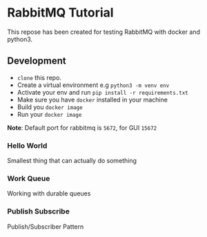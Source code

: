 # RabbitMQ Tutorial

This repose has been created for testing RabbitMQ
with docker and python3. 


## Development

- `clone` this repo.
- Create a virtual environment e.g `python3 -m venv env`
- Activate your env and run  `pip install -r requirements.txt`
- Make sure you have `docker` installed in your machine
- Build you `docker image`
- Run your `docker image`

**Note**: Default port for rabbitmq is `5672`, for GUI `15672`

### Hello World

Smallest thing that can actually do something

### Work Queue

Working with durable queues

### Publish Subscribe

Publish/Subscriber Pattern